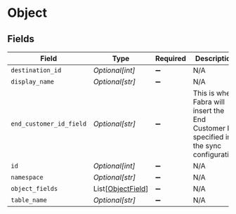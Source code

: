 # Object


## Fields

| Field                                                                                   | Type                                                                                    | Required                                                                                | Description                                                                             | Example                                                                                 |
| --------------------------------------------------------------------------------------- | --------------------------------------------------------------------------------------- | --------------------------------------------------------------------------------------- | --------------------------------------------------------------------------------------- | --------------------------------------------------------------------------------------- |
| `destination_id`                                                                        | *Optional[int]*                                                                         | :heavy_minus_sign:                                                                      | N/A                                                                                     | 2                                                                                       |
| `display_name`                                                                          | *Optional[str]*                                                                         | :heavy_minus_sign:                                                                      | N/A                                                                                     | BigQuery                                                                                |
| `end_customer_id_field`                                                                 | *Optional[str]*                                                                         | :heavy_minus_sign:                                                                      | This is where Fabra will insert the End Customer ID specified in the sync configuration | end_customer_id                                                                         |
| `id`                                                                                    | *Optional[int]*                                                                         | :heavy_minus_sign:                                                                      | N/A                                                                                     | 10                                                                                      |
| `namespace`                                                                             | *Optional[str]*                                                                         | :heavy_minus_sign:                                                                      | N/A                                                                                     | bigquery_dataset                                                                        |
| `object_fields`                                                                         | List[[ObjectField](../../models/shared/objectfield.md)]                                 | :heavy_minus_sign:                                                                      | N/A                                                                                     |                                                                                         |
| `table_name`                                                                            | *Optional[str]*                                                                         | :heavy_minus_sign:                                                                      | N/A                                                                                     | events                                                                                  |